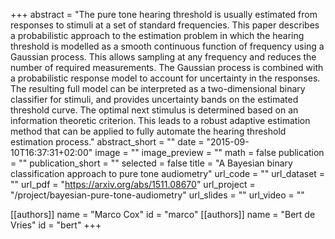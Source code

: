 +++
abstract = "The pure tone hearing threshold is usually estimated from responses to stimuli at a set of standard frequencies. This paper describes a probabilistic approach to the estimation problem in which the hearing threshold is modelled as a smooth continuous function of frequency using a Gaussian process. This allows sampling at any frequency and reduces the number of required measurements. The Gaussian process is combined with a probabilistic response model to account for uncertainty in the responses. The resulting full model can be interpreted as a two-dimensional binary classifier for stimuli, and provides uncertainty bands on the estimated threshold curve. The optimal next stimulus is determined based on an information theoretic criterion. This leads to a robust adaptive estimation method that can be applied to fully automate the hearing threshold estimation process."
abstract_short = ""
date = "2015-09-10T16:37:31+02:00"
image = ""
image_preview = ""
math = false
publication = ""
publication_short = ""
selected = false
title = "A Bayesian binary classification approach to pure tone audiometry"
url_code = ""
url_dataset = ""
url_pdf = "https://arxiv.org/abs/1511.08670"
url_project = "/project/bayesian-pure-tone-audiometry"
url_slides = ""
url_video = ""

[[authors]]
    name = "Marco Cox"
    id = "marco"
[[authors]]
    name = "Bert de Vries"
    id = "bert"
+++
